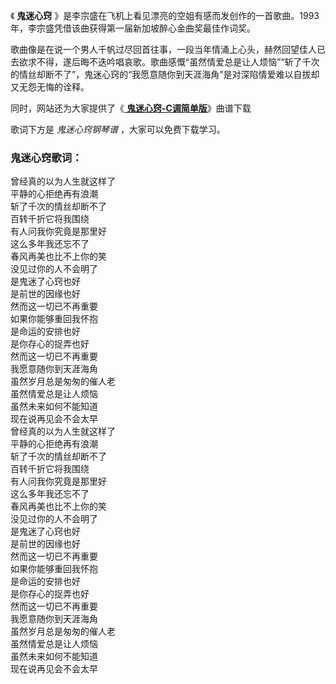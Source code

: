 

《 **鬼迷心窍** 》是李宗盛在飞机上看见漂亮的空姐有感而发创作的一首歌曲。1993年，李宗盛凭借该曲获得第一届新加坡醉心金曲奖最佳作词奖。

歌曲像是在说一个男人千帆过尽回首往事，一段当年情涌上心头，赫然回望佳人已去欲求不得，遂后晦不迭吟唱哀歌。歌曲感慨“虽然情爱总是让人烦恼”“斩了千次的情丝却断不了”，鬼迷心窍的“我愿意随你到天涯海角”是对深陷情爱难以自拔却又无怨无悔的诠释。

同时，网站还为大家提供了《[ **鬼迷心窍-C调简单版**](Music-13847-鬼迷心窍-C调简单版-末代皇孙主题曲.html "鬼迷心窍-
C调简单版")》曲谱下载

歌词下方是 _鬼迷心窍钢琴谱_ ，大家可以免费下载学习。

### 鬼迷心窍歌词：

曾经真的以为人生就这样了  
平静的心拒绝再有浪潮  
斩了千次的情丝却断不了  
百转千折它将我围绕  
有人问我你究竟是那里好  
这么多年我还忘不了  
春风再美也比不上你的笑  
没见过你的人不会明了  
是鬼迷了心窍也好  
是前世的因缘也好  
然而这一切已不再重要  
如果你能够重回我怀抱  
是命运的安排也好  
是你存心的捉弄也好  
然而这一切已不再重要  
我愿意随你到天涯海角  
虽然岁月总是匆匆的催人老  
虽然情爱总是让人烦恼  
虽然未来如何不能知道  
现在说再见会不会太早  
曾经真的以为人生就这样了  
平静的心拒绝再有浪潮  
斩了千次的情丝却断不了  
百转千折它将我围绕  
有人问我你究竟是那里好  
这么多年我还忘不了  
春风再美也比不上你的笑  
没见过你的人不会明了  
是鬼迷了心窍也好  
是前世的因缘也好  
然而这一切已不再重要  
如果你能够重回我怀抱  
是命运的安排也好  
是你存心的捉弄也好  
然而这一切已不再重要  
我愿意随你到天涯海角  
虽然岁月总是匆匆的催人老  
虽然情爱总是让人烦恼  
虽然未来如何不能知道  
现在说再见会不会太早

